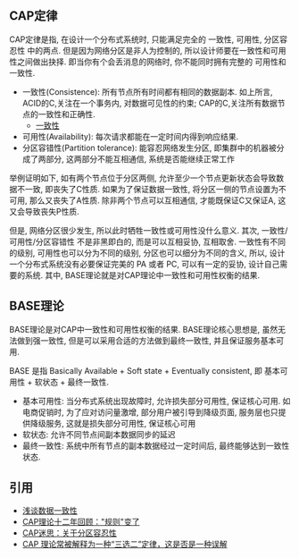 ## CAP定律
CAP定律是指, 在设计一个分布式系统时, 只能满足完全的 一致性, 可用性, 分区容忍性 中的两点. 但是因为网络分区是非人为控制的, 所以设计师要在一致性和可用性之间做出抉择. 即当你有个会丢消息的网络时, 你不能同时拥有完整的 可用性和一致性.
- 一致性(Consistence): 所有节点所有时间都有相同的数据副本. 如上所言, ACID的C,关注在一个事务内, 对数据可见性的约束; CAP的C,关注所有数据节点的一致性和正确性.
    - [一致性](/distributed_system/consistency.md)
- 可用性(Availability): 每次请求都能在一定时间内得到响应结果.
- 分区容错性(Partition tolerance): 能容忍网络发生分区, 即集群中的机器被分成了两部分, 这两部分不能互相通信, 系统是否能继续正常工作

举例证明如下, 如有两个节点位于分区两侧, 允许至少一个节点更新状态会导致数据不一致, 即丧失了C性质. 如果为了保证数据一致性, 将分区一侧的节点设置为不可用, 那么又丧失了A性质. 除非两个节点可以互相通信, 才能既保证C又保证A, 这又会导致丧失P性质.

但是, 网络分区很少发生, 所以此时牺牲一致性或可用性没什么意义. 其次, 一致性/可用性/分区容错性 不是非黑即白的, 而是可以互相妥协, 互相取舍. 一致性有不同的级别, 可用性也可以分为不同的级别, 分区也可以细分为不同的含义, 所以, 设计一个分布式系统没有必要保证完美的 PA 或者 PC, 可以有一定的妥协, 设计自己需要的系统. 其中, BASE理论就是对CAP理论中一致性和可用性权衡的结果.

## BASE理论
BASE理论是对CAP中一致性和可用性权衡的结果. BASE理论核心思想是, 虽然无法做到强一致性, 但是可以采用合适的方法做到最终一致性, 并且保证服务基本可用.

BASE 是指 Basically Available + Soft state + Eventually consistent, 即 基本可用性 + 软状态 + 最终一致性.
- 基本可用性: 当分布式系统出现故障时, 允许损失部分可用性, 保证核心可用. 如电商促销时, 为了应对访问量激增, 部分用户被引导到降级页面, 服务层也只提供降级服务, 这就是损失部分可用性, 保证核心可用
- 软状态: 允许不同节点间副本数据同步的延迟
- 最终一致性: 系统中所有节点的副本数据经过一定时间后, 最终能够达到一致性状态.

## 引用
- [浅谈数据一致性](http://www.importnew.com/20633.html)
- [CAP理论十二年回顾："规则"变了](http://www.infoq.com/cn/articles/cap-twelve-years-later-how-the-rules-have-changed)
- [CAP迷思：关于分区容忍性](https://zzyongx.github.io/blogs/cap-confusion-problems-with-partition-tolerance.html)
- [CAP 理论常被解释为一种“三选二”定律，这是否是一种误解](https://www.zhihu.com/question/64778723)
